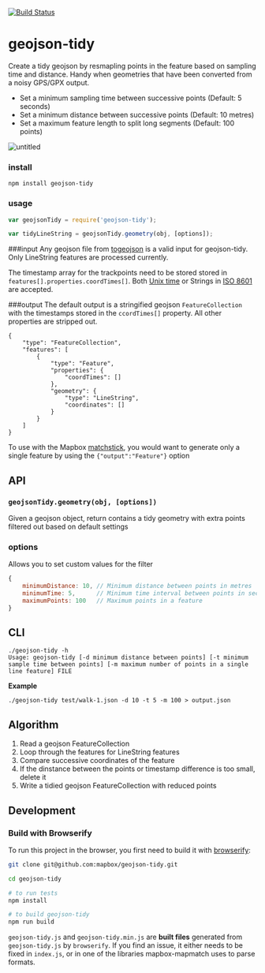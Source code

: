 [![Build Status](https://travis-ci.org/mapbox/geojson-tidy.png)](https://travis-ci.org/mapbox/geojson-tidy)

# geojson-tidy

Create a tidy geojson by resmapling points in the feature based on sampling time and distance. Handy when geometries that have been converted from a noisy GPS/GPX output.
- Set a minimum  sampling time between successive points (Default: 5 seconds)
- Set a minimum distance between successive points (Default: 10 metres)
- Set a maximum feature length to split long segments (Default: 100 points)

![untitled](https://cloud.githubusercontent.com/assets/126868/8111925/96012394-1032-11e5-9e9e-069746f4dcc9.gif)

### install

    npm install geojson-tidy

### usage

```js
var geojsonTidy = require('geojson-tidy');

var tidyLineString = geojsonTidy.geometry(obj, [options]);
```

###input
Any geojson file from [togeojson](https://github.com/mapbox/togeojson) is a valid input for geojson-tidy. Only LineString features are processed currently.

The timestamp array for the trackpoints need to be stored stored in `features[].properties.coordTimes[]`. Both [Unix time](https://en.wikipedia.org/wiki/Unix_time) or Strings in [ISO 8601](https://en.wikipedia.org/wiki/ISO_8601) are accepted.

###output
The default output is a stringified geojson `FeatureCollection` with the timestamps stored in the `ccordTimes[]` property. All other properties are stripped out.

```
{
    "type": "FeatureCollection",
    "features": [
        {
            "type": "Feature",
            "properties": {
                "coordTimes": []
            },
            "geometry": {
                "type": "LineString",
                "coordinates": []
            }
        }
    ]
}
```

To use with the Mapbox [matchstick](https://github.com/mapbox/matchstick), you would want to generate only a single feature by using the `{"output":"Feature"}` option

## API

### `geojsonTidy.geometry(obj, [options])`

Given a geojson object, return contains a tidy geometry with extra points filtered out based on default settings

### options

Allows you to set custom values for the filter

```js
{
    minimumDistance: 10, // Minimum distance between points in metres
    minimumTime: 5,      // Minimum time interval between points in seconds
    maximumPoints: 100   // Maximum points in a feature
}
```

## CLI
```
./geojson-tidy -h
Usage: geojson-tidy [-d minimum distance between points] [-t minimum sample time between points] [-m maximum number of points in a single line feature] FILE
```

**Example**

`./geojson-tidy test/walk-1.json -d 10 -t 5 -m 100 > output.json `


## Algorithm
1. Read a geojson FeatureCollection
2. Loop through the features for LineString features
3. Compare successive coordinates of the feature
4. If the dinstance between the points or timestamp difference is too small, delete it
5. Write a tidied geojson FeatureCollection with reduced points


## Development

### Build with Browserify

To run this project in the browser, you first need to build it with [browserify](http://browserify.org/):

```sh
git clone git@github.com:mapbox/geojson-tidy.git

cd geojson-tidy

# to run tests
npm install

# to build geojson-tidy
npm run build
```

`geojson-tidy.js` and `geojson-tidy.min.js` are **built files** generated
from `geojson-tidy.js` by `browserify`. If you find an issue, it either needs to be
fixed in `index.js`, or in one of the libraries mapbox-mapmatch uses
to parse formats.
